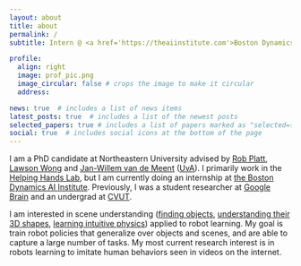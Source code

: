 ```yaml
---
layout: about
title: about
permalink: /
subtitle: Intern @ <a href='https://theaiinstitute.com'>Boston Dynamics AI Institute</a>, PhD candidate @ <a href='https://www.northeastern.edu'>Northeastern University</a>. Previously <a href='https://research.google/teams/brain/'>Google Brain</a>, <a href='https://www.cvut.cz/en'>CVUT</a>. I research robot learning and scene understanding.

profile:
  align: right
  image: prof_pic.png
  image_circular: false # crops the image to make it circular
  address:

news: true  # includes a list of news items
latest_posts: true  # includes a list of the newest posts
selected_papers: true # includes a list of papers marked as "selected={true}"
social: true  # includes social icons at the bottom of the page
---
```


I am a PhD candidate at Northeastern University advised by <a href='https://www.khoury.northeastern.edu/people/robert-platt/'>Rob Platt</a>, <a href='https://www.khoury.northeastern.edu/people/lawson-wong/'>Lawson Wong</a> and <a href='https://jwvdm.github.io'>Jan-Willem van de Meent</a> (<a href='https://www.uva.nl/en'>UvA</a>). I primarily work in the <a href='#'>Helping Hands Lab</a>, but I am currently doing an internship at <a href='theaiinstitute.com'>the Boston Dynamics AI Institute</a>. Previously, I was a student researcher at <a href='https://research.google/teams/brain/'>Google Brain</a> and an undergrad at <a href='https://www.cvut.cz/en'>CVUT</a>.

I am interested in scene understanding (<a href='https://arxiv.org/abs/2302.04973'>finding objects</a>, <a href='https://arxiv.org/abs/2306.12392'>understanding their 3D shapes</a>, <a href='https://arxiv.org/abs/2204.11371'>learning intuitive physics</a>) applied to robot learning. My goal is train robot policies that generalize over objects and scenes, and are able to capture a large number of tasks. My most current research interest is in robots learning to imitate human behaviors seen in videos on the internet.

<!-- ...

Write your biography here. Tell the world about yourself. Link to your favorite [subreddit](http://reddit.com). You can put a picture in, too. The code is already in, just name your picture `prof_pic.jpg` and put it in the `img/` folder.

Put your address / P.O. box / other info right below your picture. You can also disable any of these elements by editing `profile` property of the YAML header of your `_pages/about.md`. Edit `_bibliography/papers.bib` and Jekyll will render your [publications page](/al-folio/publications/) automatically.

Link to your social media connections, too. This theme is set up to use [Font Awesome icons](http://fortawesome.github.io/Font-Awesome/) and [Academicons](https://jpswalsh.github.io/academicons/), like the ones below. Add your Facebook, Twitter, LinkedIn, Google Scholar, or just disable all of them. -->
